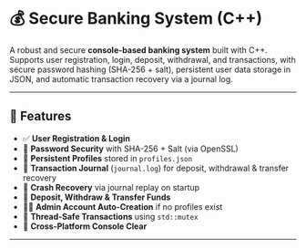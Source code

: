 # 💰 Secure Banking System (C++)

A robust and secure **console-based banking system** built with C++.  
Supports user registration, login, deposit, withdrawal, and transactions, with secure password hashing (SHA-256 + salt), persistent user data storage in JSON, and automatic transaction recovery via a journal log.

---

## 🚀 Features

- ✅ **User Registration & Login**
- 🔐 **Password Security** with SHA-256 + Salt (via OpenSSL)
- 💾 **Persistent Profiles** stored in `profiles.json`
- 🧾 **Transaction Journal** (`journal.log`) for deposit, withdrawal & transfer recovery
- 🔁 **Crash Recovery** via journal replay on startup
- 🧮 **Deposit, Withdraw & Transfer Funds**
- 🧑‍💻 **Admin Account Auto-Creation** if no profiles exist
- 🧵 **Thread-Safe Transactions** using `std::mutex`
- 🧼 **Cross-Platform Console Clear**

---



